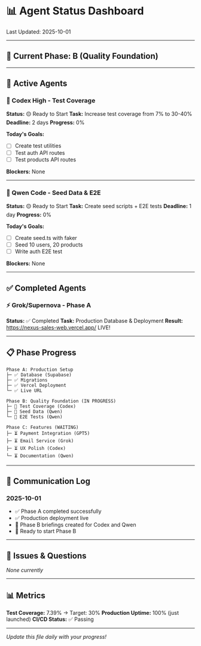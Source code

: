 # 📊 Agent Status Dashboard

Last Updated: 2025-10-01

---

## 🎯 Current Phase: B (Quality Foundation)

---

## 👥 Active Agents

### 💎 Codex High - Test Coverage
**Status:** 🟡 Ready to Start
**Task:** Increase test coverage from 7% to 30-40%
**Deadline:** 2 days
**Progress:** 0%

**Today's Goals:**
- [ ] Create test utilities
- [ ] Test auth API routes
- [ ] Test products API routes

**Blockers:** None

---

### 🧪 Qwen Code - Seed Data & E2E
**Status:** 🟡 Ready to Start
**Task:** Create seed scripts + E2E tests
**Deadline:** 1 day
**Progress:** 0%

**Today's Goals:**
- [ ] Create seed.ts with faker
- [ ] Seed 10 users, 20 products
- [ ] Write auth E2E test

**Blockers:** None

---

## ✅ Completed Agents

### ⚡ Grok/Supernova - Phase A
**Status:** ✅ Completed
**Task:** Production Database & Deployment
**Result:** https://nexus-sales-web.vercel.app/ LIVE!

---

## 📋 Phase Progress

```
Phase A: Production Setup
├─ ✅ Database (Supabase)
├─ ✅ Migrations
├─ ✅ Vercel Deployment
└─ ✅ Live URL

Phase B: Quality Foundation (IN PROGRESS)
├─ 🔄 Test Coverage (Codex)
├─ 🔄 Seed Data (Qwen)
└─ 🔄 E2E Tests (Qwen)

Phase C: Features (WAITING)
├─ ⏳ Payment Integration (GPT5)
├─ ⏳ Email Service (Grok)
├─ ⏳ UX Polish (Codex)
└─ ⏳ Documentation (Qwen)
```

---

## 💬 Communication Log

### 2025-10-01
- ✅ Phase A completed successfully
- ✅ Production deployment live
- 📝 Phase B briefings created for Codex and Qwen
- 🚀 Ready to start Phase B

---

## 🐛 Issues & Questions

_None currently_

---

## 📊 Metrics

**Test Coverage:** 7.39% → Target: 30%
**Production Uptime:** 100% (just launched)
**CI/CD Status:** ✅ Passing

---

_Update this file daily with your progress!_

